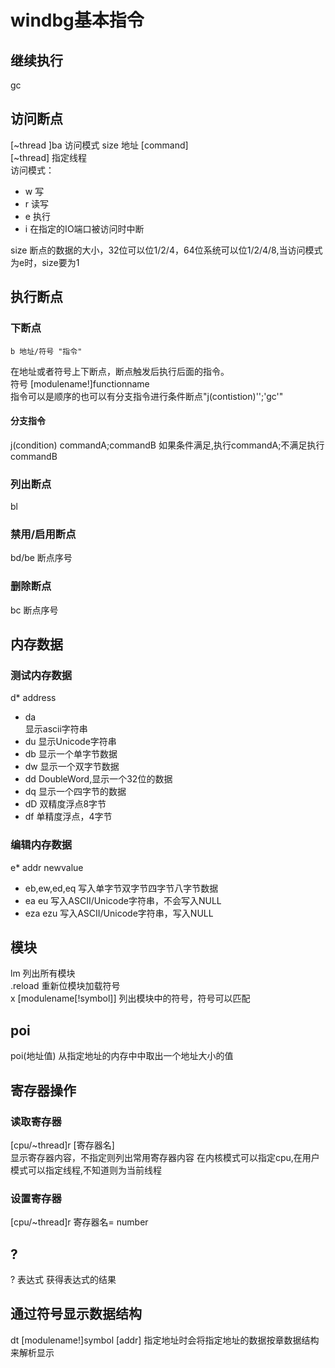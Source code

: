 # windbg基本指令
## 继续执行
gc
## 访问断点
[~thread ]ba 访问模式 size 地址 [command]   
[~thread] 指定线程      
访问模式：
+ w 写
+ r 读写
+ e 执行
+ i 在指定的IO端口被访问时中断      

size 断点的数据的大小，32位可以位1/2/4，64位系统可以位1/2/4/8,当访问模式为e时，size要为1
## 执行断点
### 下断点
```
b 地址/符号 "指令"
```
在地址或者符号上下断点，断点触发后执行后面的指令。  
符号  [modulename!]functionname     
指令可以是顺序的也可以有分支指令进行条件断点"j(contistion)'';'gc'"
#### 分支指令
j(condition) commandA;commandB
如果条件满足,执行commandA;不满足执行commandB
### 列出断点
bl
### 禁用/启用断点
bd/be 断点序号
### 删除断点        
bc 断点序号

## 内存数据
### 测试内存数据
d* address
+ da            
显示ascii字符串
+ du
显示Unicode字符串
+ db
显示一个单字节数据
+ dw
显示一个双字节数据
+ dd
DoubleWord,显示一个32位的数据
+ dq
显示一个四字节的数据
+ dD
双精度浮点8字节
+ df
单精度浮点，4字节

### 编辑内存数据
e* addr newvalue
+ eb,ew,ed,eq
写入单字节双字节四字节八字节数据
+ ea eu
写入ASCII/Unicode字符串，不会写入NULL
+ eza ezu
写入ASCII/Unicode字符串，写入NULL
## 模块
lm     列出所有模块     
.reload 重新位模块加载符号      
x [modulename[!symbol]] 列出模块中的符号，符号可以匹配


## poi
poi(地址值) 从指定地址的内存中中取出一个地址大小的值

## 寄存器操作
### 读取寄存器
[cpu/~thread]r [寄存器名]    
显示寄存器内容，不指定则列出常用寄存器内容
在内核模式可以指定cpu,在用户模式可以指定线程,不知道则为当前线程
### 设置寄存器
[cpu/~thread]r 寄存器名= number
## ?
? 表达式 获得表达式的结果

## 通过符号显示数据结构
dt [modulename!]symbol [addr]
指定地址时会将指定地址的数据按章数据结构来解析显示